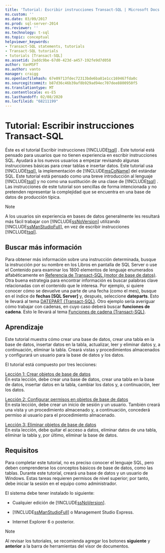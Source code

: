 ```yaml
---
title: 'Tutorial: Escribir instrucciones Transact-SQL | Microsoft Docs'
ms.custom: ''
ms.date: 03/09/2017
ms.prod: sql-server-2014
ms.reviewer: ''
ms.technology: t-sql
ms.topic: conceptual
helpviewer_keywords:
- Transact-SQL statements, tutorials
- Transact-SQL tutorials
- tutorials [Transact-SQL]
ms.assetid: 2addc9be-67d0-423d-a457-192fe9d7d058
author: VanMSFT
ms.author: vanto
manager: craigg
ms.openlocfilehash: 67e09713fdec72313bde6ba81e1cc169467fda0c
ms.sourcegitcommit: b87d36c46b39af8b929ad94ec707dee8800950f5
ms.translationtype: MT
ms.contentlocale: es-ES
ms.lasthandoff: 02/08/2020
ms.locfileid: "68211199"
---
```

# <a name="tutorial-writing-transact-sql-statements"></a>Tutorial: Escribir instrucciones Transact-SQL
  Éste es el tutorial Escribir instrucciones [!INCLUDE[tsql](../includes/tsql-md.md)] . Este tutorial está pensado para usuarios que no tienen experiencia en escribir instrucciones SQL. Ayudará a los nuevos usuarios a empezar revisando algunas instrucciones básicas para crear tablas e insertar datos. Este tutorial usa [!INCLUDE[tsql](../includes/tsql-md.md)], la implementación de [!INCLUDE[msCoName](../includes/msconame-md.md)] del estándar SQL. Este tutorial está pensado como una breve introducción al lenguaje [!INCLUDE[tsql](../includes/tsql-md.md)] y no como una sustitución de una clase de [!INCLUDE[tsql](../includes/tsql-md.md)] . Las instrucciones de este tutorial son sencillas de forma intencionada y no pretenden representar la complejidad que se encuentra en una base de datos de producción típica.  
  
> [!NOTE]  
>  A los usuarios sin experiencia en bases de datos generalmente les resultará más fácil trabajar con [!INCLUDE[ssNoVersion](../includes/ssnoversion-md.md)] utilizando [!INCLUDE[ssManStudioFull](../includes/ssmanstudiofull-md.md)], en vez de escribir instrucciones [!INCLUDE[tsql](../includes/tsql-md.md)].  
  
## <a name="finding-more-information"></a>Buscar más información  
 Para obtener más información sobre una instrucción determinada, busque la instrucción por su nombre en los Libros en pantalla de SQL Server o use el Contenido para examinar los 1800 elementos de lenguaje enumerados alfabéticamente en [Referencia de Transact-SQL &#40;motor de base de datos&#41;](/sql/t-sql/language-reference). Otra buena estrategia para encontrar información es buscar palabras clave relacionadas con el contenido que le interesa. Por ejemplo, si quiere conocer cómo se devuelve una parte de una fecha (como el mes), busque en el índice de **fechas [SQL Server]** y, después, seleccione **dateparts**. Esto le llevará al tema [DATEPART &#40;Transact-SQL&#41;](/sql/t-sql/functions/datepart-transact-sql). Otro ejemplo sería averiguar cómo trabajar con cadenas, en cuyo caso deberá buscar **funciones de cadena**. Esto le llevará al tema [Funciones de cadena &#40;Transact-SQL&#41;](/sql/t-sql/functions/string-functions-transact-sql).  
  
## <a name="what-you-will-learn"></a>Aprendizaje  
 Este tutorial muestra cómo crear una base de datos, crear una tabla en la base de datos, insertar datos en la tabla, actualizar, leer y eliminar datos y, a continuación, eliminar la tabla. Creará vistas y procedimientos almacenados y configurará un usuario para la base de datos y los datos.  
  
 El tutorial está compuesto por tres lecciones:  
  
 [Lección 1: Crear objetos de base de datos](lesson-1-creating-database-objects.md)  
 En esta lección, debe crear una base de datos, crear una tabla en la base de datos, insertar datos en la tabla, cambiar los datos y, a continuación, leer los datos.  
  
 [Lección 2: Configurar permisos en objetos de base de datos](lesson-2-configuring-permissions-on-database-objects.md)  
 En esta lección, debe crear un inicio de sesión y un usuario. También creará una vista y un procedimiento almacenado y, a continuación, concederá permiso al usuario para el procedimiento almacenado.  
  
 [Lección 3: Eliminar objetos de base de datos](lesson-3-1-deleting-database-objects.md)  
 En esta lección, debe quitar el acceso a datos, eliminar datos de una tabla, eliminar la tabla y, por último, eliminar la base de datos.  
  
## <a name="requirements"></a>Requisitos  
 Para completar este tutorial, no es preciso conocer el lenguaje SQL, pero deben comprenderse los conceptos básicos de base de datos, como las tablas. Durante este tutorial, creará una base de datos y un usuario de Windows. Estas tareas requieren permisos de nivel superior; por tanto, debe iniciar la sesión en el equipo como administrador.  
  
 El sistema debe tener instalado lo siguiente:  
  
-   Cualquier edición de [!INCLUDE[ssNoVersion](../includes/ssnoversion-md.md)].  
  
-   
  [!INCLUDE[ssManStudioFull](../includes/ssmanstudiofull-md.md)] o Management Studio Express.  
  
-   Internet Explorer 6 o posterior.  
  
> [!NOTE]  
>  Al revisar los tutoriales, se recomienda agregar los botones **siguiente** y **anterior** a la barra de herramientas del visor de documentos.  
  
  
